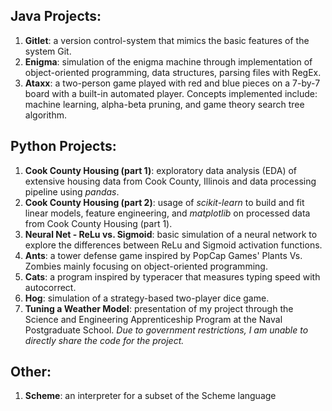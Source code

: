 ## Java Projects: 
1. **Gitlet**: a version control-system that mimics the basic features of the system Git. 
2. **Enigma**: simulation of the enigma machine through implementation of object-oriented programming, data structures, parsing files with RegEx.
3. **Ataxx**: a two-person game played with red and blue pieces on a 7-by-7 board with a built-in automated player. Concepts implemented include: machine learning, alpha-beta pruning, and game theory search tree algorithm.

## Python Projects:
1. **Cook County Housing (part 1)**: exploratory data analysis (EDA) of extensive housing data from Cook County, Illinois and data processing pipeline using *pandas*.
2. **Cook County Housing (part 2)**: usage of *scikit-learn* to build and fit linear models, feature engineering, and *matplotlib* on processed data from Cook County Housing (part 1). 
3. **Neural Net - ReLu vs. Sigmoid**: basic simulation of a neural network to explore the differences between ReLu and Sigmoid activation functions.
4. **Ants**: a tower defense game inspired by PopCap Games' Plants Vs. Zombies mainly focusing on object-oriented programming. 
5. **Cats**: a program inspired by typeracer that measures typing speed with autocorrect.
6. **Hog**: simulation of a strategy-based two-player dice game. 
7. **Tuning a Weather Model**: presentation of my project through the Science and Engineering Apprenticeship Program at the Naval Postgraduate School. *Due to government restrictions, I am unable to directly share the code for the project.* 

## Other: 
1. **Scheme**: an interpreter for a subset of the Scheme language
